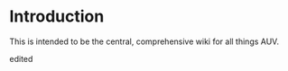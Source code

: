 ---
---
# Introduction

This is intended to be the central, comprehensive wiki for all things AUV.

edited

